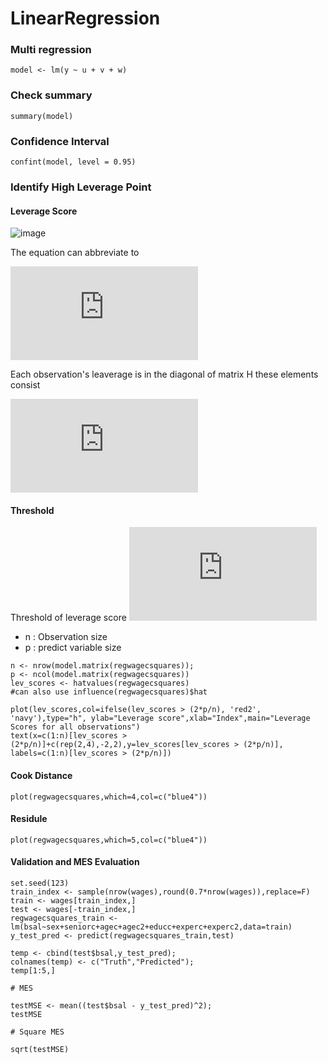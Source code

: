 #  LinearRegression

### Multi regression
```
model <- lm(y ~ u + v + w)
```

### Check summary
```
summary(model)
```


### Confidence Interval
```
confint(model, level = 0.95)
```


### Identify High Leverage Point

#### Leverage Score 

![image](https://note.youdao.com/yws/public/resource/0e29b13ca4589bcb98e3c7e0e7314081/xmlnote/F1ACB33FCBEA4F7AA2D5F2A18DC6F6CD/59302)

The equation can abbreviate to 

![image](https://latex.codecogs.com/gif.latex?%5Cwidehat%7By%7D%20%3D%20Hy)

Each observation's leaverage is in the diagonal of matrix H 
these elements consist 

![image](https://latex.codecogs.com/gif.latex?%5CLARGE%20h_%7Bii%7D)



#### Threshold

Threshold of leverage score  ![equation](https://latex.codecogs.com/gif.latex?2%28p%20&plus;%201%29/n)

- n : Observation size
- p : predict variable size

```
n <- nrow(model.matrix(regwagecsquares)); 
p <- ncol(model.matrix(regwagecsquares)) 
lev_scores <- hatvalues(regwagecsquares) 
#can also use influence(regwagecsquares)$hat 

plot(lev_scores,col=ifelse(lev_scores > (2*p/n), 'red2', 'navy'),type="h", ylab="Leverage score",xlab="Index",main="Leverage Scores for all observations") 
text(x=c(1:n)[lev_scores > (2*p/n)]+c(rep(2,4),-2,2),y=lev_scores[lev_scores > (2*p/n)], labels=c(1:n)[lev_scores > (2*p/n)])
```

#### Cook Distance
```
plot(regwagecsquares,which=4,col=c("blue4"))
```
#### Residule
```
plot(regwagecsquares,which=5,col=c("blue4"))
```


#### Validation and MES Evaluation


```
set.seed(123) 
train_index <- sample(nrow(wages),round(0.7*nrow(wages)),replace=F) 
train <- wages[train_index,] 
test <- wages[-train_index,] 
regwagecsquares_train <- lm(bsal~sex+seniorc+agec+agec2+educc+experc+experc2,data=train) 
y_test_pred <- predict(regwagecsquares_train,test) 

temp <- cbind(test$bsal,y_test_pred); 
colnames(temp) <- c("Truth","Predicted"); 
temp[1:5,]

# MES 

testMSE <- mean((test$bsal - y_test_pred)^2); 
testMSE

# Square MES 

sqrt(testMSE)
```








